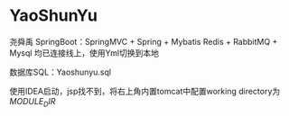 # YaoShunYu
尧舜禹
SpringBoot：SpringMVC + Spring + Mybatis
Redis + RabbitMQ + Mysql 均已连接线上，使用Yml切换到本地

数据库SQL：Yaoshunyu.sql

使用IDEA启动，jsp找不到，将右上角内置tomcat中配置working directory为$MODULE_DIR$